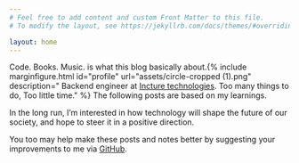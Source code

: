 ```yaml
---
# Feel free to add content and custom Front Matter to this file.
# To modify the layout, see https://jekyllrb.com/docs/themes/#overriding-theme-defaults

layout: home
---
```

<span class="newthought"> Code. Books. Music.</span> is what this blog basically about.{% include marginfigure.html id="profile" url="assets/circle-cropped (1).png" description="   Backend engineer at [Incture technologies](http://www.incture.com). Too many things to do, Too little time." %}
The following posts are based on my learnings.

In the long run, I’m interested in how technology will shape the future of our society, and hope to steer it in a positive direction.

You too may help make these posts and notes better by suggesting your improvements to me via [GitHub](https://github.com/3hargav/).
